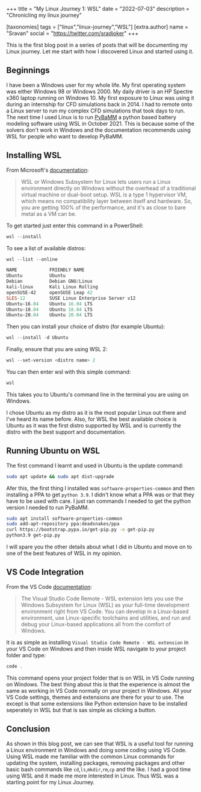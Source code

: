 +++
title = "My Linux Journey 1: WSL"
date = "2022-07-03"
description = "Chronicling my linux journey"

[taxonomies]
tags = ["linux","linux-journey","WSL"]
[extra.author]
name = "Sravan"
social = "https://twitter.com/sradjoker"
+++

This is the first blog post in a series of posts that will be documenting my Linux journey. Let me start with how I discovered Linux and started using it.

## Beginnings
I have been a Windows user for my whole life. My first operating system was either Windows 98 or Windows 2000. My daily driver is an HP Spectre x360 laptop running on Windows 10. My first exposure to Linux was using it during an internship for CFD simulations back in 2014. I had to remote onto a Linux server to run my complex CFD simulations that took days to run. The next time I used Linux is to run [PyBaMM](https://www.pybamm.org/) a python based battery modeling software using WSL in October 2021. This is because some of the solvers don't work in Windows and the documentation recommends using WSL for people who want to develop PyBaMM. 

## Installing WSL
From Microsoft's [documentation](https://docs.microsoft.com/en-us/windows/wsl/): 
> WSL or Windows Subsystem for Linux lets users run a Linux environment directly on Windows without the overhead of a traditional virtual machine or dual-boot setup. WSL is a type 1 hypervisor VM, which means no compatibility layer between itself and hardware. So, you are getting 100% of the performance, and it's as close to bare metal as a VM can be. 

To get started just enter this command in a PowerShell:
```ps1
wsl --install
```
To see a list of available distros:
```ps1
wsl --list --online

NAME            FRIENDLY NAME
Ubuntu          Ubuntu
Debian          Debian GNU/Linux
kali-linux      Kali Linux Rolling
openSUSE-42     openSUSE Leap 42
SLES-12         SUSE Linux Enterprise Server v12
Ubuntu-16.04    Ubuntu 16.04 LTS
Ubuntu-18.04    Ubuntu 18.04 LTS
Ubuntu-20.04    Ubuntu 20.04 LTS
```
Then you can install your choice of distro (for example Ubuntu):
```ps1
wsl --install -d Ubuntu
```
Finally, ensure that you are using WSL 2:
```ps1
wsl --set-version <distro name> 2
```
You can then enter wsl with this simple command:
```ps1
wsl
```
This takes you to Ubuntu's command line in the terminal you are using on Windows. 

I chose Ubuntu as my distro as it is the most popular Linux out there and I've heard its name before. Also, for WSL the best available choice is Ubuntu as it was the first distro supported by WSL and is currently the distro with the best support and documentation. 


## Running Ubuntu on WSL
The first command I learnt and used in Ubuntu is the update command:
```bash
sudo apt update && sudo apt dist-upgrade
```
Afer this, the first thing I installed was `software-properties-common` and then installing a PPA to get `python 3.9`. I didn't know what a PPA was or that they have to be used with care. I just ran commands I needed to get the python version I needed to run PyBaMM. 
```bash
sudo apt install software-properties-common 
sudo add-apt-repository ppa:deadsnakes/ppa
curl https://bootstrap.pypa.io/get-pip.py -o get-pip.py
python3.9 get-pip.py
```
I will spare you the other details about what I did in Ubuntu and move on to one of the best features of WSL in my opinion. 

## VS Code Integration
From the VS Code [documentation](https://code.visualstudio.com/docs/remote/wsl):
> The Visual Studio Code Remote - WSL extension lets you use the Windows Subsystem for Linux (WSL) as your full-time development environment right from VS Code. You can develop in a Linux-based environment, use Linux-specific toolchains and utilities, and run and debug your Linux-based applications all from the comfort of Windows.

It is as simple as installing `Visual Studio Code Remote - WSL extension` in your VS Code on Windows and then inside WSL navigate to your project folder and type:
```ps1
code .
```
This command opens your project folder that is on WSL in VS Code running on Windows. The best thing about this is that the experience is almost the same as working in VS Code normally on your project in Windows. All your VS Code settings, themes and extensions are there for your to use. The except is that some extensions like Python extension have to be installed seperately in WSL but that is sas simple as clicking a button. 

## Conclusion
As shown in this blog post, we can see that WSL is a useful tool for running a Linux environment in Windows and doing some coding using VS Code. Using WSL made me familiar with the common Linux commands for updating the system, installing packages, removing packages and other basic bash commands like `cd`,`ls`,`mkdir`,`rm`,`cp` and the like. I had a good time using WSL and it made me more interested in Linux. Thus WSL was a starting point for my Linux Journey. 
